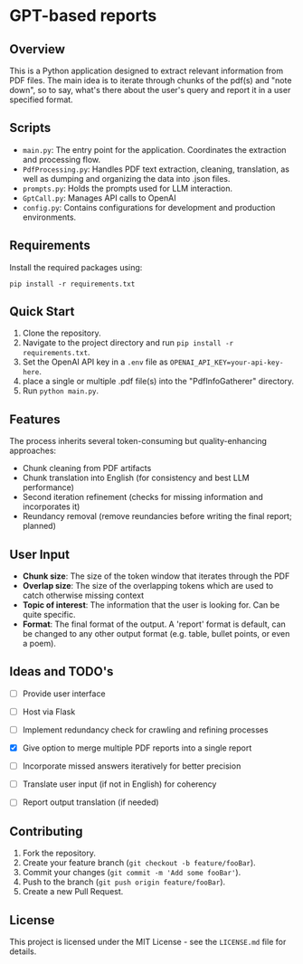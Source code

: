 # GPT-based reports

## Overview

This is a Python application designed to extract relevant information from PDF files.
The main idea is to iterate through chunks of the pdf(s) and "note down", so to say, what's there about the user's query and report it in a user specified format.


## Scripts

- `main.py`: The entry point for the application. Coordinates the extraction and processing flow.
- `PdfProcessing.py`: Handles PDF text extraction, cleaning, translation, as well as dumping and organizing the data into .json files.
- `prompts.py`: Holds the prompts used for LLM interaction.
- `GptCall.py`: Manages API calls to OpenAI
- `config.py`: Contains configurations for development and production environments.


## Requirements

Install the required packages using:

`pip install -r requirements.txt`


## Quick Start

1. Clone the repository.
2. Navigate to the project directory and run `pip install -r requirements.txt`.
3. Set the OpenAI API key in a `.env` file as `OPENAI_API_KEY=your-api-key-here`.
4. place a single or multiple .pdf file(s) into the "PdfInfoGatherer" directory.
3. Run `python main.py`.


## Features

The process inherits several token-consuming but quality-enhancing approaches:

- Chunk cleaning from PDF artifacts
- Chunk translation into English (for consistency and best LLM performance)
- Second iteration refinement (checks for missing information and incorporates it)
- Reundancy removal (remove reundancies before writing the final report; planned)


## User Input

- **Chunk size**: The size of the token window that iterates through the PDF
- **Overlap size**: The size of the overlapping tokens which are used to catch otherwise missing context
- **Topic of interest**: The information that the user is looking for. Can be quite specific. 
- **Format**: The final format of the output. A 'report' format is default, can be changed to any other output format (e.g. table, bullet points, or even a poem).


## Ideas and TODO's
- [ ] Provide user interface 
- [ ] Host via Flask
- [ ] Implement redundancy check for crawling and refining processes
- [x] Give option to merge multiple PDF reports into a single report
- [ ] Incorporate missed answers iteratively for better precision
- [ ] Translate user input (if not in English) for coherency
- [ ] Report output translation (if needed)


## Contributing

1. Fork the repository.
2. Create your feature branch (`git checkout -b feature/fooBar`).
3. Commit your changes (`git commit -m 'Add some fooBar'`).
4. Push to the branch (`git push origin feature/fooBar`).
5. Create a new Pull Request.


## License

This project is licensed under the MIT License - see the `LICENSE.md` file for details.

